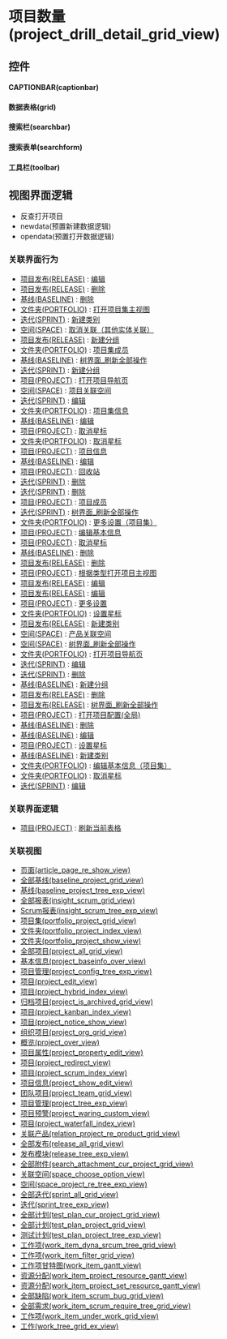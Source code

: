 # 项目数量(project_drill_detail_grid_view)  <!-- {docsify-ignore-all} -->



## 控件
#### CAPTIONBAR(captionbar)
#### 数据表格(grid)
#### 搜索栏(searchbar)
#### 搜索表单(searchform)
#### 工具栏(toolbar)

## 视图界面逻辑
  * 反查打开项目
  * newdata(预置新建数据逻辑)
  * opendata(预置打开数据逻辑)


### 关联界面行为
  * [项目发布(RELEASE)](module/ProjMgmt/release) : [编辑](module/ProjMgmt/release#界面行为)
  * [项目发布(RELEASE)](module/ProjMgmt/release) : [删除](module/ProjMgmt/release#界面行为)
  * [基线(BASELINE)](module/Base/baseline) : [删除](module/Base/baseline#界面行为)
  * [文件夹(PORTFOLIO)](module/Base/portfolio) : [打开项目集主视图](module/Base/portfolio#界面行为)
  * [迭代(SPRINT)](module/ProjMgmt/sprint) : [新建类别](module/ProjMgmt/sprint#界面行为)
  * [空间(SPACE)](module/Wiki/space) : [取消关联（其他实体关联）](module/Wiki/space#界面行为)
  * [项目发布(RELEASE)](module/ProjMgmt/release) : [新建分组](module/ProjMgmt/release#界面行为)
  * [文件夹(PORTFOLIO)](module/Base/portfolio) : [项目集成员](module/Base/portfolio#界面行为)
  * [基线(BASELINE)](module/Base/baseline) : [树界面_刷新全部操作](module/Base/baseline#界面行为)
  * [迭代(SPRINT)](module/ProjMgmt/sprint) : [新建分组](module/ProjMgmt/sprint#界面行为)
  * [项目(PROJECT)](module/ProjMgmt/project) : [打开项目导航页](module/ProjMgmt/project#界面行为)
  * [空间(SPACE)](module/Wiki/space) : [项目关联空间](module/Wiki/space#界面行为)
  * [迭代(SPRINT)](module/ProjMgmt/sprint) : [编辑](module/ProjMgmt/sprint#界面行为)
  * [文件夹(PORTFOLIO)](module/Base/portfolio) : [项目集信息](module/Base/portfolio#界面行为)
  * [基线(BASELINE)](module/Base/baseline) : [编辑](module/Base/baseline#界面行为)
  * [项目(PROJECT)](module/ProjMgmt/project) : [取消星标](module/ProjMgmt/project#界面行为)
  * [文件夹(PORTFOLIO)](module/Base/portfolio) : [取消星标](module/Base/portfolio#界面行为)
  * [项目(PROJECT)](module/ProjMgmt/project) : [项目信息](module/ProjMgmt/project#界面行为)
  * [基线(BASELINE)](module/Base/baseline) : [编辑](module/Base/baseline#界面行为)
  * [项目(PROJECT)](module/ProjMgmt/project) : [回收站](module/ProjMgmt/project#界面行为)
  * [迭代(SPRINT)](module/ProjMgmt/sprint) : [删除](module/ProjMgmt/sprint#界面行为)
  * [迭代(SPRINT)](module/ProjMgmt/sprint) : [删除](module/ProjMgmt/sprint#界面行为)
  * [项目(PROJECT)](module/ProjMgmt/project) : [项目成员](module/ProjMgmt/project#界面行为)
  * [迭代(SPRINT)](module/ProjMgmt/sprint) : [树界面_刷新全部操作](module/ProjMgmt/sprint#界面行为)
  * [文件夹(PORTFOLIO)](module/Base/portfolio) : [更多设置（项目集）](module/Base/portfolio#界面行为)
  * [项目(PROJECT)](module/ProjMgmt/project) : [编辑基本信息](module/ProjMgmt/project#界面行为)
  * [项目(PROJECT)](module/ProjMgmt/project) : [取消星标](module/ProjMgmt/project#界面行为)
  * [基线(BASELINE)](module/Base/baseline) : [删除](module/Base/baseline#界面行为)
  * [项目发布(RELEASE)](module/ProjMgmt/release) : [删除](module/ProjMgmt/release#界面行为)
  * [项目(PROJECT)](module/ProjMgmt/project) : [根据类型打开项目主视图](module/ProjMgmt/project#界面行为)
  * [项目发布(RELEASE)](module/ProjMgmt/release) : [编辑](module/ProjMgmt/release#界面行为)
  * [项目发布(RELEASE)](module/ProjMgmt/release) : [编辑](module/ProjMgmt/release#界面行为)
  * [项目(PROJECT)](module/ProjMgmt/project) : [更多设置](module/ProjMgmt/project#界面行为)
  * [文件夹(PORTFOLIO)](module/Base/portfolio) : [设置星标](module/Base/portfolio#界面行为)
  * [项目发布(RELEASE)](module/ProjMgmt/release) : [新建类别](module/ProjMgmt/release#界面行为)
  * [空间(SPACE)](module/Wiki/space) : [产品关联空间](module/Wiki/space#界面行为)
  * [空间(SPACE)](module/Wiki/space) : [树界面_刷新全部操作](module/Wiki/space#界面行为)
  * [文件夹(PORTFOLIO)](module/Base/portfolio) : [打开项目导航页](module/Base/portfolio#界面行为)
  * [迭代(SPRINT)](module/ProjMgmt/sprint) : [编辑](module/ProjMgmt/sprint#界面行为)
  * [迭代(SPRINT)](module/ProjMgmt/sprint) : [删除](module/ProjMgmt/sprint#界面行为)
  * [基线(BASELINE)](module/Base/baseline) : [新建分组](module/Base/baseline#界面行为)
  * [项目发布(RELEASE)](module/ProjMgmt/release) : [删除](module/ProjMgmt/release#界面行为)
  * [项目发布(RELEASE)](module/ProjMgmt/release) : [树界面_刷新全部操作](module/ProjMgmt/release#界面行为)
  * [项目(PROJECT)](module/ProjMgmt/project) : [打开项目配置(全局)](module/ProjMgmt/project#界面行为)
  * [基线(BASELINE)](module/Base/baseline) : [删除](module/Base/baseline#界面行为)
  * [基线(BASELINE)](module/Base/baseline) : [编辑](module/Base/baseline#界面行为)
  * [项目(PROJECT)](module/ProjMgmt/project) : [设置星标](module/ProjMgmt/project#界面行为)
  * [基线(BASELINE)](module/Base/baseline) : [新建类别](module/Base/baseline#界面行为)
  * [文件夹(PORTFOLIO)](module/Base/portfolio) : [编辑基本信息（项目集）](module/Base/portfolio#界面行为)
  * [文件夹(PORTFOLIO)](module/Base/portfolio) : [取消星标](module/Base/portfolio#界面行为)
  * [迭代(SPRINT)](module/ProjMgmt/sprint) : [编辑](module/ProjMgmt/sprint#界面行为)

### 关联界面逻辑
  * [项目(PROJECT)](module/ProjMgmt/project) : [刷新当前表格](module/ProjMgmt/project/uilogic/refresh_current_grid)

### 关联视图
  * [页面(article_page_re_show_view)](app/view/article_page_re_show_view)
  * [全部基线(baseline_project_grid_view)](app/view/baseline_project_grid_view)
  * [基线(baseline_project_tree_exp_view)](app/view/baseline_project_tree_exp_view)
  * [全部报表(insight_scrum_grid_view)](app/view/insight_scrum_grid_view)
  * [Scrum报表(insight_scrum_tree_exp_view)](app/view/insight_scrum_tree_exp_view)
  * [项目集(portfolio_project_grid_view)](app/view/portfolio_project_grid_view)
  * [文件夹(portfolio_project_index_view)](app/view/portfolio_project_index_view)
  * [文件夹(portfolio_project_show_view)](app/view/portfolio_project_show_view)
  * [全部项目(project_all_grid_view)](app/view/project_all_grid_view)
  * [基本信息(project_baseinfo_over_view)](app/view/project_baseinfo_over_view)
  * [项目管理(project_config_tree_exp_view)](app/view/project_config_tree_exp_view)
  * [项目(project_edit_view)](app/view/project_edit_view)
  * [项目(project_hybrid_index_view)](app/view/project_hybrid_index_view)
  * [归档项目(project_is_archived_grid_view)](app/view/project_is_archived_grid_view)
  * [项目(project_kanban_index_view)](app/view/project_kanban_index_view)
  * [项目(project_notice_show_view)](app/view/project_notice_show_view)
  * [组织项目(project_org_grid_view)](app/view/project_org_grid_view)
  * [概览(project_over_view)](app/view/project_over_view)
  * [项目属性(project_property_edit_view)](app/view/project_property_edit_view)
  * [项目(project_redirect_view)](app/view/project_redirect_view)
  * [项目(project_scrum_index_view)](app/view/project_scrum_index_view)
  * [项目信息(project_show_edit_view)](app/view/project_show_edit_view)
  * [团队项目(project_team_grid_view)](app/view/project_team_grid_view)
  * [项目管理(project_tree_exp_view)](app/view/project_tree_exp_view)
  * [项目预警(project_waring_custom_view)](app/view/project_waring_custom_view)
  * [项目(project_waterfall_index_view)](app/view/project_waterfall_index_view)
  * [关联产品(relation_project_re_product_grid_view)](app/view/relation_project_re_product_grid_view)
  * [全部发布(release_all_grid_view)](app/view/release_all_grid_view)
  * [发布模块(release_tree_exp_view)](app/view/release_tree_exp_view)
  * [全部附件(search_attachment_cur_project_grid_view)](app/view/search_attachment_cur_project_grid_view)
  * [关联空间(space_choose_option_view)](app/view/space_choose_option_view)
  * [空间(space_project_re_tree_exp_view)](app/view/space_project_re_tree_exp_view)
  * [全部迭代(sprint_all_grid_view)](app/view/sprint_all_grid_view)
  * [迭代(sprint_tree_exp_view)](app/view/sprint_tree_exp_view)
  * [全部计划(test_plan_cur_project_grid_view)](app/view/test_plan_cur_project_grid_view)
  * [全部计划(test_plan_project_grid_view)](app/view/test_plan_project_grid_view)
  * [测试计划(test_plan_project_tree_exp_view)](app/view/test_plan_project_tree_exp_view)
  * [工作项(work_item_dyna_srcum_tree_grid_view)](app/view/work_item_dyna_srcum_tree_grid_view)
  * [工作项(work_item_filter_grid_view)](app/view/work_item_filter_grid_view)
  * [工作项甘特图(work_item_gantt_view)](app/view/work_item_gantt_view)
  * [资源分配(work_item_project_resource_gantt_view)](app/view/work_item_project_resource_gantt_view)
  * [资源分配(work_item_project_set_resource_gantt_view)](app/view/work_item_project_set_resource_gantt_view)
  * [全部缺陷(work_item_scrum_bug_grid_view)](app/view/work_item_scrum_bug_grid_view)
  * [全部需求(work_item_scrum_require_tree_grid_view)](app/view/work_item_scrum_require_tree_grid_view)
  * [工作项(work_item_under_work_grid_view)](app/view/work_item_under_work_grid_view)
  * [工作(work_tree_grid_ex_view)](app/view/work_tree_grid_ex_view)

<script>
 const { createApp } = Vue
  createApp({
    data() {
      return {

      }
    }
  }).use(ElementPlus).mount('#app')
</script>